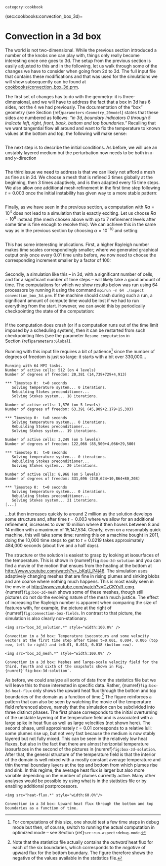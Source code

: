 ```{tags}
category:cookbook
```

(sec:cookbooks:convection_box_3d)=
# Convection in a 3d box

The world is not two-dimensional. While the previous section introduced a
number of the knobs one can play with, things only really become
interesting once one goes to 3d. The setup from the previous section is easily
adjusted to this and in the following, let us walk through some of the changes
we have to consider when going from 2d to 3d. The full input file that
contains these modifications and that was used for the simulations we will
show subsequently can be found at [cookbooks/convection_box_3d.prm](https://github.com/geodynamics/aspect/blob/main/cookbooks/convection_box_3d/convection_box_3d.prm).

The first set of changes has to do with the geometry: it is three-dimensional,
and we will have to address the fact that a box in 3d has 6 sides, not the 4
we had previously. The documentation of the &ldquo;box&rdquo; geometry (see
Section&nbsp;{ref}`parameters:Geometry_20model`) states that these sides are
numbered as follows: *&ldquo;in 3d, boundary indicators 0 through 5 indicate
left, right, front, back, bottom and top boundaries.&rdquo;* Recalling that we
want tangential flow all around and want to fix the temperature to known
values at the bottom and top, the following will make sense:

``` {literalinclude} start.part.prm
```

The next step is to describe the initial conditions. As before, we will use an
unstably layered medium but the perturbation now needs to be both in $x$- and
$y$-direction

``` {literalinclude} initial.part.prm
```

The third issue we need to address is that we can likely not afford a mesh as
fine as in 2d. We choose a mesh that is refined 3 times globally at the
beginning, then 3 times adaptively, and is then adapted every 15 time steps.
We also allow one additional mesh refinement in the first time step following
$t=0.003$ once the initial instability has given way to a more stable pattern:

``` {literalinclude} amr.part.prm
```

Finally, as we have seen in the previous section, a computation with $Ra=10^4$
does not lead to a simulation that is exactly exciting. Let us choose
$Ra=10^6$ instead (the mesh chosen above with up to 7 refinement levels after
some time is fine enough to resolve this). We can achieve this in the same way
as in the previous section by choosing $\alpha=10^{-10}$ and setting

``` {literalinclude} gravity.part.prm
```

This has some interesting implications. First, a higher Rayleigh number makes
time scales correspondingly smaller; where we generated graphical output only
once every 0.01 time units before, we now need to choose the corresponding
increment smaller by a factor of 100:

``` {literalinclude} postprocess.part.prm
```

Secondly, a simulation like this &ndash; in 3d, with a significant number of
cells, and for a significant number of time steps &ndash; will likely take a
good amount of time. The computations for which we show results below was run
using 64 processors by running it using the command
`mpirun -n 64 ./aspect convection_box_3d.prm`. If the machine should crash
during such a run, a significant amount of compute time would be lost if we
had to run everything from the start. However, we can avoid this by
periodically checkpointing the state of the computation:

``` {literalinclude} checkpoint.part.prm
```

If the computation does crash (or if a computation runs out of the time limit
imposed by a scheduling system), then it can be restarted from such
checkpointing files (see the parameter `Resume computation` in
Section&nbsp;{ref}`parameters:Global`).

Running with this input file requires a bit of patience[^footnote1] since the number of
degrees of freedom is just so large: it starts with a bit over 330,000&mldr;

``` ksh
Running with 64 MPI tasks.
Number of active cells: 512 (on 4 levels)
Number of degrees of freedom: 20,381 (14,739+729+4,913)

*** Timestep 0:  t=0 seconds
   Solving temperature system... 0 iterations.
   Rebuilding Stokes preconditioner...
   Solving Stokes system... 18 iterations.

Number of active cells: 1,576 (on 5 levels)
Number of degrees of freedom: 63,391 (45,909+2,179+15,303)

*** Timestep 0:  t=0 seconds
   Solving temperature system... 0 iterations.
   Rebuilding Stokes preconditioner...
   Solving Stokes system... 19 iterations.

Number of active cells: 3,249 (on 5 levels)
Number of degrees of freedom: 122,066 (88,500+4,066+29,500)

*** Timestep 0:  t=0 seconds
   Solving temperature system... 0 iterations.
   Rebuilding Stokes preconditioner...
   Solving Stokes system... 20 iterations.

Number of active cells: 8,968 (on 5 levels)
Number of degrees of freedom: 331,696 (240,624+10,864+80,208)

*** Timestep 0:  t=0 seconds
   Solving temperature system... 0 iterations.
   Rebuilding Stokes preconditioner...
   Solving Stokes system... 21 iterations.
[...]
```

&mldr;but then increases quickly to around 2 million as the solution develops
some structure and, after time $t=0.003$ where we allow for an additional
refinement, increases to over 10 million where it then hovers between 8 and 14
million with a maximum of 15,147,534. Clearly, even on a reasonably quick
machine, this will take some time: running this on a machine bought in 2011,
doing the 10,000 time steps to get to $t=0.0219$ takes approximately 484,000
seconds (about five and a half days).

The structure or the solution is easiest to grasp by looking at isosurfaces of
the temperature. This is shown in {numref}`fig:box-3d-solution` and you can find a movie of
the motion that ensues from the heating at the bottom at
<http://www.youtube.com/watch?v=_bKqU_P4j48>. The simulation uses adaptively
changing meshes that are fine in rising plumes and sinking blobs and are
coarse where nothing much happens. This is most easily seen in the movie at
<http://www.youtube.com/watch?v=CzCKYyR-cmg>. {numref}`fig:box-3d-mesh` shows some of
these meshes, though still pictures do not do the evolving nature of the mesh
much justice. The effect of increasing the Rayleigh number is apparent when
comparing the size of features with, for example, the picture at the right of
{numref}`fig:convection-box-fields`. In contrast to that picture, the
simulation is also clearly non-stationary.

```{figure-md} fig:box-3d-solution
<img src="box_3d_solution.*" style="width:100.0%" />

Convection in a 3d box: Temperature isocontours and some velocity vectors at the first time step after times t=0.001, 0.004, 0.006 (top row, left to right) and t=0.01, 0.013, 0.018 (bottom row).
```

```{figure-md} fig:box-3d-mesh
<img src="box_3d_mesh.*" style="width:100.0%" />

Convection in a 3d box: Meshes and large-scale velocity field for the third, fourth and sixth of the snapshots shown in Fig.{numref}`fig:box-3d-solution`.
```

As before, we could analyze all sorts of data from the statistics file but we
will leave this to those interested in specific data. Rather, {numref}`fig:box-3d-heat-flux`
only shows the upward heat flux through the bottom and top boundaries of the
domain as a function of time.[^footnote2] The figure reinforces a pattern that can also
be seen by watching the movie of the temperature field referenced above,
namely that the simulation can be subdivided into three distinct phases. The
first phase corresponds to the initial overturning of the unstable layering of
the temperature field and is associated with a large spike in heat flux as
well as large velocities (not shown here). The second phase, until
approximately $t=0.01$ corresponds to a relative lull: some plumes rise up,
but not very fast because the medium is now stably layered but not fully
mixed. This can be seen in the relatively low heat fluxes, but also in the
fact that there are almost horizontal temperature isosurfaces in the second of
the pictures in {numref}`fig:box-3d-solution`. After that, the general structure of the
temperature field is that the interior of the domain is well mixed with a
mostly constant average temperature and thin thermal boundary layers at the
top and bottom from which plumes rise and sink. In this regime, the average
heat flux is larger but also more variable depending on the number of plumes
currently active. Many other analyses would be possible by using what is in
the statistics file or by enabling additional postprocessors.

```{figure-md} fig:box-3d-heat-flux
<img src="heat-flux.*" style="width:60.0%"/>

Convection in a 3d box: Upward heat flux through the bottom and top boundaries as a function of time.
```

[^footnote1]: For computations of this size, one should test a few time steps in debug
mode but then, of course, switch to running the actual computation in
optimized mode &ndash; see Section&nbsp;{ref}`sec:run-aspect:debug-mode`.

[^footnote2]: Note that the statistics file actually contains the *outward* heat flux
for each of the six boundaries, which corresponds to the *negative* of upward
flux for the bottom boundary. The figure therefore shows the negative of the
values available in the statistics file.
